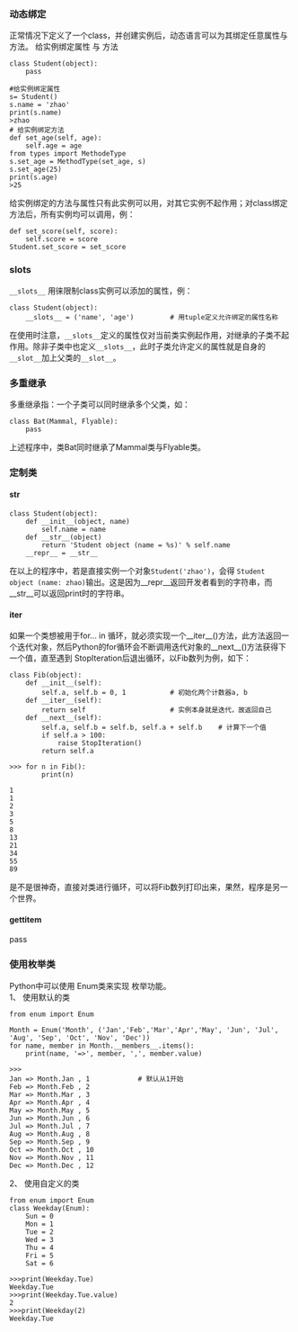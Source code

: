 ### 动态绑定
正常情况下定义了一个class，并创建实例后，动态语言可以为其绑定任意属性与方法。
给实例绑定属性 与 方法

```
class Student(object):
    pass

#给实例绑定属性
s= Student()
s.name = 'zhao'
print(s.name)
>zhao
# 给实例绑定方法
def set_age(self, age):
    self.age = age
from types import MethodeType
s.set_age = MethodType(set_age, s)
s.set_age(25)
print(s.age)
>25
```

给实例绑定的方法与属性只有此实例可以用，对其它实例不起作用；对class绑定方法后，所有实例均可以调用，例：
```
def set_score(self, score):
    self.score = score
Student.set_score = set_score
```

### __slots__

`__slots__` 用徕限制class实例可以添加的属性，例：

```
class Student(object):
    __slots__ = ('name', 'age')         # 用tuple定义允许绑定的属性名称
```

在使用时注意，`__slots__`定义的属性仅对当前类实例起作用，对继承的子类不起作用。除非子类中也定义`__slots__`，此时子类允许定义的属性就是自身的`__slot__`加上父类的`__slot__`。

### 多重继承

多重继承指：一个子类可以同时继承多个父类，如：

```
class Bat(Mammal, Flyable):
    pass
```

上述程序中，类Bat同时继承了Mammal类与Flyable类。

### 定制类

#### __str__

```
class Student(object):
    def __init__(object, name)
        self.name = name
    def __str__(object)
        return 'Student object (name = %s)' % self.name
    __repr__ = __str__
```

在以上的程序中，若是直接实例一个对象`Student('zhao')`，会得 `Student object (name: zhao)`输出。这是因为__repr__返回开发者看到的字符串，而__str__可以返回print时的字符串。

#### __iter__

如果一个类想被用于for... in 循环，就必须实现一个__iter__()方法，此方法返回一个迭代对象，然后Python的for循环会不断调用迭代对象的__next__()方法获得下一个值，直至遇到 StopIteration后退出循环，以Fib数列为例，如下：

```
class Fib(object):
    def __init__(self):
        self.a, self.b = 0, 1           # 初始化两个计数器a, b
    def __iter__(self):
        return self                     # 实例本身就是迭代，故返回自己
    def __next__(self):
        self.a, self.b = self.b, self.a + self.b    # 计算下一个值
        if self.a > 100:
            raise StopIteration()
        return self.a

>>> for n in Fib():
        print(n)
        
1
1
2
3
5
8
13
21
34
55
89   
```

是不是很神奇，直接对类进行循环，可以将Fib数列打印出来，果然，程序是另一个世界。

#### __gettitem__

pass



### 使用枚举类
Python中可以使用 Enum类来实现 枚举功能。  
1、 使用默认的类
```
from enum import Enum

Month = Enum('Month', ('Jan','Feb','Mar','Apr','May', 'Jun', 'Jul', 'Aug', 'Sep', 'Oct', 'Nov', 'Dec'))
for name, member in Month.__members__.items():
    print(name, '=>', member, ',', member.value)

>>>
Jan => Month.Jan , 1            # 默认从1开始
Feb => Month.Feb , 2
Mar => Month.Mar , 3
Apr => Month.Apr , 4
May => Month.May , 5
Jun => Month.Jun , 6
Jul => Month.Jul , 7
Aug => Month.Aug , 8
Sep => Month.Sep , 9
Oct => Month.Oct , 10
Nov => Month.Nov , 11
Dec => Month.Dec , 12
```

2、 使用自定义的类  

```
from enum import Enum
class Weekday(Enum):
    Sun = 0
    Mon = 1
    Tue = 2
    Wed = 3
    Thu = 4
    Fri = 5
    Sat = 6

>>>print(Weekday.Tue)
Weekday.Tue
>>>print(Weekday.Tue.value)
2
>>>print(Weekday(2)
Weekday.Tue
```









